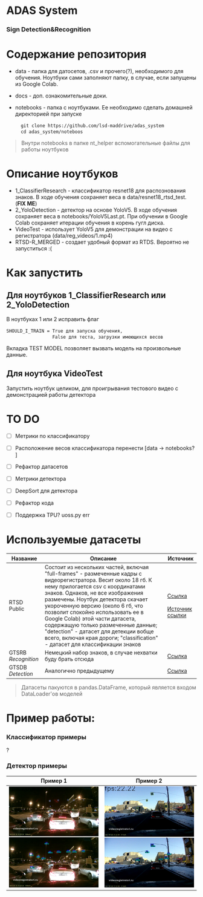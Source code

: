 # ADAS System

### Sign Detection&Recognition

# Содержание репозитория

* data - папка для датосетов, .csv и прочего(?), необходимого для обучения. Ноутбуки сами заполняют папку, в случае, если запущены из Google Colab.
* docs - доп. ознакомительные доки.
* notebooks - папка с ноутбуками. Ее необходимо сделать домашней директорией при запуске

        git clone https://github.com/lsd-maddrive/adas_system
        cd adas_system/noteboos
> Внутри notebooks в папке nt_helper вспомогательные файлы для работы ноутбуков

# Описание ноутбуков
* 1_ClassifierResearch - классификатор resnet18 для распознования знаков. В ходе обучения сохраняет веса в data/resnet18_rtsd_test. (<b>FIX ME</b>)
* 2_YoloDetection - детектор на основе YoloV5. В ходе обучения сохраняет веса в notebooks/YoloV5Last.pt. При обучении в Google Colab сохраняет итерации обучения в корень гугл диска.
* VideoTest - использует YoloV5 для демонстрации на видео с регистратора (data/reg_videos/1.mp4)
* RTSD-R_MERGED - создает удобный формат из RTDS. Вероятно не запуститься :(

# Как запустить
## Для ноутбуков 1_ClassifierResearch или 2_YoloDetection
В ноутбуках 1 или 2 исправить флаг

    SHOULD_I_TRAIN = True для запуска обучения,
                     False для теста, загрузки имеющихся весов

Вкладка TEST MODEL позволяет вызвать модель на произвольные данные.

## Для ноутбука VideoTest
Запустить ноутбук целиком, для проигрывания тестового видео с демонстрацией работы детектора




# TO DO
- [ ] Метрики по классификатору
- [ ] Расположение весов классификатора перенести [data -> notebooks? ]
- [ ] Рефактор датасетов
- [ ] Метрики детектора
- [ ] DeepSort для детектора
- [ ] Рефактор кода
- [ ] Поддержка TPU? uoss.py err



# Используемые датасеты
| Название | Описание | Источник |
|-|-|-|
| RTSD Public | Состоит из нескольких частей, включая "full-frames" -  размеченные кадры с видеорегистратора. Весит около 18 гб. К нему прилогается csv с координатами знаков. Однаков, не все изображения размечены. Ноутбук детектора скачает укороченную версию (около 6 гб, что позволит спокойно использовать ее в Google Colab) этой части датасета, содержащую только размеченные данные; "detection" - датасет для детекции вобще всего, включая края дороги; "classification" - датасет для классификации знаков | [Ссылка](https://disk.yandex.ru/d/TX5k2hkEm9wqZ) <br /> <br /> [Источник ссылки](https://github.com/sqrlfirst/traffic_sign_work) |
| GTSRB *Recognition* | Немецкий набор знаков, в случае нехватки буду брать отсюда | [Ссылка](https://www.kaggle.com/meowmeowmeowmeowmeow/gtsrb-german-traffic-sign) |
| GTSDB *Detection* | Аналогично предыдущему | [Ссылка](https://www.kaggle.com/safabouguezzi/german-traffic-sign-detection-benchmark-gtsdb) |



>Датасеты пакуются в pandas.DataFrame, который является входом DataLoader'ов моделей


# Пример работы:
### Классификатор примеры

?

### Детектор примеры
Пример 1 | Пример 2
:-------------------------:|:-------------------------:
![alt-text-1](./screenshots/detector1.png) | ![alt-text-2](./screenshots/detector2.png)

